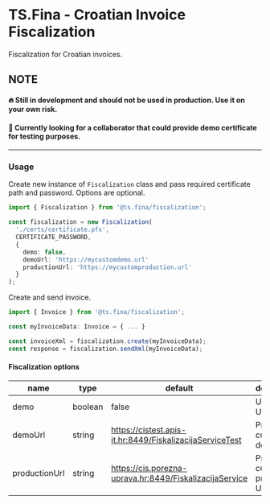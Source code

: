 # TS.Fina - Croatian Invoice Fiscalization

Fiscalization for Croatian invoices.

## NOTE

#### 🔥 Still in development and should not be used in production. Use it on your own risk.

#### 🔑 Currently looking for a collaborator that could provide demo certificate for testing purposes.

---

### Usage

Create new instance of `Fiscalization` class and pass required certificate path and password. Options are optional.

```typescript
import { Fiscalization } from '@ts.fina/fiscalization';

const fiscalization = new Fiscalization(
  './certs/certificate.pfx',
  CERTIFICATE_PASSWORD,
  {
    demo: false,
    demoUrl: 'https://mycustomdemo.url'
    productionUrl: 'https://mycustomproduction.url'
  }
);
```

Create and send invoice.

```typescript
import { Invoice } from '@ts.fina/fiscalization';

const myInvoiceData: Invoice = { ... }

const invoiceXml = fiscalization.create(myInvoiceData);
const response = fiscalization.sendXml(myInvoiceData);
```

#### Fiscalization options

| name          | type    | default                                                  | description                   |
| ------------- | ------- | -------------------------------------------------------- | ----------------------------- |
| demo          | boolean | false                                                    | Use demo URL                  |
| demoUrl       | string  | https://cistest.apis-it.hr:8449/FiskalizacijaServiceTest | Provide custom demo URL       |
| productionUrl | string  | https://cis.porezna-uprava.hr:8449/FiskalizacijaService  | Provide custom production URL |
